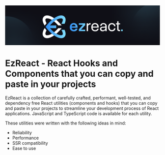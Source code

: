 ![EzReact Banner](./media/repo-header.png)

# EzReact - React Hooks and Components that you can copy and paste in your projects

EzReact is a collection of carefully crafted, performant, well-tested, and dependency free React utilities (components and hooks) that you can copy and paste in your projects to streamline your development process of React applications. JavaScript and TypeScript code is available for each utility.

These utilities were written with the following ideas in mind:

- Reliability
- Performance
- SSR compatibility
- Ease to use